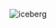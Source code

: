 
![iceberg](https://github.com/vistadataproject/documents/blob/master/images/src/iceberg/vdp-iceberg.jpg)

